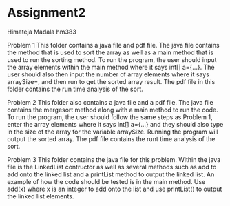 # Assignment2

Himateja Madala
hm383

Problem 1
This folder contains a java file and pdf file. The java file contains the method that is used to sort the array as well as a main method that is used to run the sorting method. To run the program, the user should input the array elements within the main method where it says int[] a={...}. The user should also then input the number of array elements where it says arraySize=, and then run to get the sorted array result. The pdf file in this folder contains the run time analysis of the sort.

Problem 2
This folder also contains a java file and a pdf file. The java file contains the mergesort method along with a main method to run the code. To run the program, the user should follow the same steps as Problem 1, enter the array elements where it says int[] a={...} and they should also type in the size of the array for the variable arraySize. Running the program will output the sorted array. The pdf file contains the runt time analysis of the sort.

Problem 3
This folder contains the java file for this problem. Within the java file is the LinkedList contructor as well as several methods such as add to add onto the linked list and a printList method to output the linked list. An example of how the code should be tested is in the main method. Use add(x) where x is an integer to add onto the list and use printList() to output the linked list elements.
